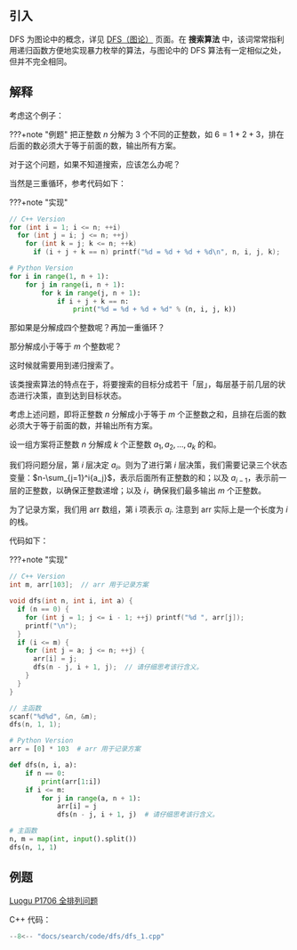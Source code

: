 ## 引入

DFS 为图论中的概念，详见 [DFS（图论）](../graph/dfs.md) 页面。在 **搜索算法** 中，该词常常指利用递归函数方便地实现暴力枚举的算法，与图论中的 DFS 算法有一定相似之处，但并不完全相同。

## 解释

考虑这个例子：

???+note "例题"
    把正整数 $n$ 分解为 $3$ 个不同的正整数，如 $6=1+2+3$，排在后面的数必须大于等于前面的数，输出所有方案。

对于这个问题，如果不知道搜索，应该怎么办呢？

当然是三重循环，参考代码如下：

???+note "实现"
  ```cpp
  // C++ Version
  for (int i = 1; i <= n; ++i)
    for (int j = i; j <= n; ++j)
      for (int k = j; k <= n; ++k)
        if (i + j + k == n) printf("%d = %d + %d + %d\n", n, i, j, k);
  ```
  
  ```python
  # Python Version
  for i in range(1, n + 1):
      for j in range(i, n + 1):
          for k in range(j, n + 1):
              if i + j + k == n:
                  print("%d = %d + %d + %d" % (n, i, j, k))
  ```

那如果是分解成四个整数呢？再加一重循环？

那分解成小于等于 $m$ 个整数呢？

这时候就需要用到递归搜索了。

该类搜索算法的特点在于，将要搜索的目标分成若干「层」，每层基于前几层的状态进行决策，直到达到目标状态。

考虑上述问题，即将正整数 $n$ 分解成小于等于 $m$ 个正整数之和，且排在后面的数必须大于等于前面的数，并输出所有方案。

设一组方案将正整数 $n$ 分解成 $k$ 个正整数 $a_1, a_2, \ldots, a_k$ 的和。

我们将问题分层，第 $i$ 层决定 $a_i$。则为了进行第 $i$ 层决策，我们需要记录三个状态变量：$n-\sum_{j=1}^i{a_j}$，表示后面所有正整数的和；以及 $a_{i-1}$，表示前一层的正整数，以确保正整数递增；以及 $i$，确保我们最多输出 $m$ 个正整数。

为了记录方案，我们用 arr 数组，第 i 项表示 $a_i$. 注意到 arr 实际上是一个长度为 $i$ 的栈。

代码如下：

???+note "实现"
  ```cpp
  // C++ Version
  int m, arr[103];  // arr 用于记录方案
  
  void dfs(int n, int i, int a) {
    if (n == 0) {
      for (int j = 1; j <= i - 1; ++j) printf("%d ", arr[j]);
      printf("\n");
    }
    if (i <= m) {
      for (int j = a; j <= n; ++j) {
        arr[i] = j;
        dfs(n - j, i + 1, j);  // 请仔细思考该行含义。
      }
    }
  }
  
  // 主函数
  scanf("%d%d", &n, &m);
  dfs(n, 1, 1);
  ```
  
  ```python
  # Python Version
  arr = [0] * 103  # arr 用于记录方案
  
  def dfs(n, i, a):
      if n == 0:
          print(arr[1:i])
      if i <= m:
          for j in range(a, n + 1):
              arr[i] = j
              dfs(n - j, i + 1, j)  # 请仔细思考该行含义。
  
  # 主函数
  n, m = map(int, input().split())
  dfs(n, 1, 1)
  ```

## 例题

[Luogu P1706 全排列问题](https://www.luogu.com.cn/problem/P1706)

C++ 代码：

```cpp
--8<-- "docs/search/code/dfs/dfs_1.cpp"
```

